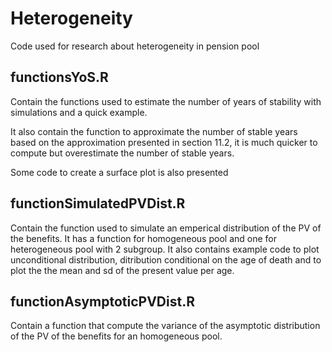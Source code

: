# Heterogeneity
Code used for research about heterogeneity in pension pool

## functionsYoS.R
Contain the functions used to estimate the number of years of stability with simulations and a quick example. 

It also contain the function to approximate the number of stable years based on the approximation presented in section 11.2, it is much quicker to compute but overestimate the number of stable years.

Some code to create a surface plot is also presented

## functionSimulatedPVDist.R
Contain the function used to simulate an emperical distribution of the PV of the benefits. It has a function for homogeneous pool and one for heterogeneous pool with 2 subgroup. It also contains example code to plot unconditional distribution, ditribution conditional on the age of death and to plot the the mean and sd of the present value per age.

## functionAsymptoticPVDist.R
Contain a function that compute the variance of the asymptotic distribution of the PV of the benefits for an homogeneous pool.
